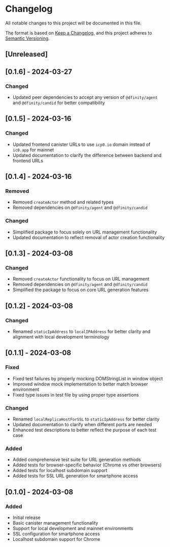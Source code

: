 # Changelog

All notable changes to this project will be documented in this file.

The format is based on [Keep a Changelog](https://keepachangelog.com/en/1.0.0/),
and this project adheres to [Semantic Versioning](https://semver.org/spec/v2.0.0.html).

## [Unreleased]

## [0.1.6] - 2024-03-27

### Changed

- Updated peer dependencies to accept any version of `@dfinity/agent` and `@dfinity/candid` for better compatibility

## [0.1.5] - 2024-03-16

### Changed

- Updated frontend canister URLs to use `icp0.io` domain instead of `ic0.app` for mainnet
- Updated documentation to clarify the difference between backend and frontend URLs

## [0.1.4] - 2024-03-16

### Removed

- Removed `createActor` method and related types
- Removed dependencies on `@dfinity/agent` and `@dfinity/candid`

### Changed

- Simplified package to focus solely on URL management functionality
- Updated documentation to reflect removal of actor creation functionality

## [0.1.3] - 2024-03-08

### Changed

- Removed `createActor` functionality to focus on URL management
- Removed dependencies on `@dfinity/agent` and `@dfinity/candid`
- Simplified the package to focus on core URL generation features

## [0.1.2] - 2024-03-08

### Changed

- Renamed `staticIpAddress` to `localIPAddress` for better clarity and alignment with local development terminology

## [0.1.1] - 2024-03-08

### Fixed

- Fixed test failures by properly mocking DOMStringList in window object
- Improved window mock implementation to better match browser environment
- Fixed type issues in test file by using proper type assertions

### Changed

- Renamed `localReplicaHostForSSL` to `staticIpAddress` for better clarity
- Updated documentation to clarify when different ports are needed
- Enhanced test descriptions to better reflect the purpose of each test case

### Added

- Added comprehensive test suite for URL generation methods
- Added tests for browser-specific behavior (Chrome vs other browsers)
- Added tests for localhost subdomain support
- Added tests for SSL URL generation for smartphone access

## [0.1.0] - 2024-03-08

### Added

- Initial release
- Basic canister management functionality
- Support for local development and mainnet environments
- SSL configuration for smartphone access
- Localhost subdomain support for Chrome
